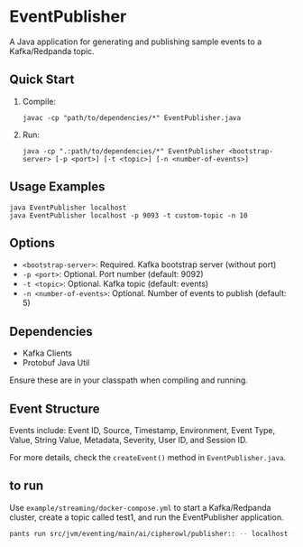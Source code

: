 # EventPublisher

A Java application for generating and publishing sample events to a Kafka/Redpanda topic.

## Quick Start

1. Compile:
   ```
   javac -cp "path/to/dependencies/*" EventPublisher.java
   ```

2. Run:
   ```
   java -cp ".:path/to/dependencies/*" EventPublisher <bootstrap-server> [-p <port>] [-t <topic>] [-n <number-of-events>]
   ```

## Usage Examples

```
java EventPublisher localhost
java EventPublisher localhost -p 9093 -t custom-topic -n 10
```

## Options

- `<bootstrap-server>`: Required. Kafka bootstrap server (without port)
- `-p <port>`: Optional. Port number (default: 9092)
- `-t <topic>`: Optional. Kafka topic (default: events)
- `-n <number-of-events>`: Optional. Number of events to publish (default: 5)

## Dependencies

- Kafka Clients
- Protobuf Java Util

Ensure these are in your classpath when compiling and running.

## Event Structure

Events include: Event ID, Source, Timestamp, Environment, Event Type, Value, String Value, Metadata, Severity, User ID, and Session ID.

For more details, check the `createEvent()` method in `EventPublisher.java`.

## to run

Use `example/streaming/docker-compose.yml` to start a Kafka/Redpanda cluster, create a topic called test1, and run the EventPublisher application.

```bash
pants run src/jvm/eventing/main/ai/cipherowl/publisher:: -- localhost -p 19092 -t test1 -n 5
```
